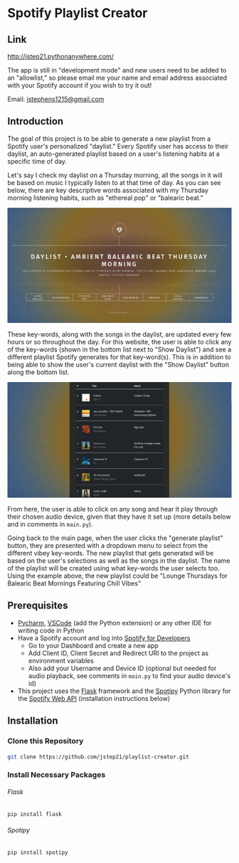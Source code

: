 # Spotify Playlist Creator

## Link

http://jstep21.pythonanywhere.com/

The app is still in "development mode" and new users need to be added to an "allowlist," so please email me your name 
and email address associated with your Spotify account if you wish to try it out!

Email: jstephens1215@gmail.com  

## Introduction


The goal of this project is to be able to generate a new playlist from a Spotify user's personalized "daylist." Every 
Spotify user has access to their daylist, an auto-generated playlist based on a user's listening habits at a 
specific time of day. 

Let's say I check my daylist on a Thursday morning, all the songs in it will be based on 
music I typically listen to at that time of day. As you can see below, there are key descriptive words associated 
with my Thursday morning listening habits, such as "ethereal pop" or "balearic beat."

<img src="static/images/daylist1.png" alt="front page">

These key-words, along with the songs in the daylist, are updated every few hours or so throughout the day. For this 
website, the user is able to click any of the key-words (shown in the bottom list next to "Show Daylist") and see a 
different playlist Spotify generates for that key-word(s). This is in addition to being able to show the user's 
current daylist with the "Show Daylist" button along the bottom list.

<img src="static/images/playlist1.png">

From here, the user is able to click on any song and hear it play through their chosen audio device, given that they 
have it set up (more details below and in comments in <code>main.py</code>). 

Going back to the main page, when the user clicks the "generate playlist" button, they are presented with a dropdown 
menu to select from the different vibey key-words. The new playlist that gets generated will be based on the user's 
selections as well as the songs in the daylist. The name of the playlist will be created using what key-words the 
user selects too. Using the example above, the new playlist could be "Lounge Thursdays for Balearic Beat Mornings 
Featuring Chill Vibes"

## Prerequisites
<ul>
    <li><a href="https://www.jetbrains.com/pycharm/">Pycharm</a>, <a href="https://code.visualstudio.com/">VSCode</a>
(add the Python extension) or any other IDE for writing code in Python</li>
    <li>Have a Spotify account and log into <a href="https://developer.spotify.com/">Spotify for 
Developers</a> 
        <br> 
        <ul>
            <li>Go to your Dashboard and create a new app</li>
            <li>Add Client ID, Client Secret and Redirect URI to the project as environment variables</li>
            <li>Also add your Username and Device ID (optional but needed for audio playback, see comments in 
            <code>main.py</code> to find your audio device's id)
            </li>
        </ul>
    </li>
    <li>This project uses the <a href="https://flask.palletsprojects.com/en/3.0.x/">Flask</a> framework and the 
        <a href="https://spotipy.readthedocs.io/en/2.24.0/">Spotipy</a> Python library for the
        <a href="https://developer.spotify.com/documentation/web-api">Spotify Web API</a> (installation instructions below)
    </li>
</ul>

## Installation

### Clone this Repository

```bash
git clone https://github.com/jstep21/playlist-creator.git
```

### Install Necessary Packages

###### Flask

```bash
pip install flask
```

###### Spotipy

```bash
pip install spotipy
```
